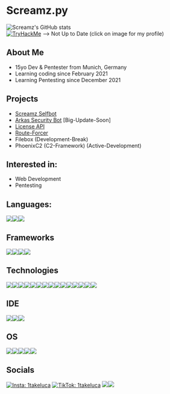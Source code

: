 # Screamz.py
![Screamz's GitHub stats](https://github-readme-stats.vercel.app/api?username=screamz2k&show_icons=true&theme=merko)
<br>
<a target="_blank" href="https://tryhackme.com/p/screamz"><img src="http://tryhackme-badges.s3.amazonaws.com/screamz.png" alt="TryHackMe"></a> 
--> Not Up to Date (click on image for my profile)

## About Me
- 15yo Dev & Pentester from Munich, Germany 
- Learning coding since February 2021
- Learning Pentesting since December 2021

## Projects
- [Screamz Selfbot](https://github.com/screamz2k/SCREAMZ-SELFBOT)
- [Arkas Security Bot](https://discord.com/api/oauth2/authorize?client_id=894126755223310366&permissions=8&scope=bot%20applications.commands) [Big-Update-Soon] 
- [License API](https://github.com/screamz2k/License-API)
- [Route-Forcer](https://github.com/screamz2k/Route-Forcer)
- Filebox (Development-Break)
- PhoenixC2 (C2-Framework) (Active-Development)

## Interested in:
- Web Development
- Pentesting

## Languages:
<img src="https://img.shields.io/badge/Python-FFD43B?style=for-the-badge&logo=python&logoColor=blue"><img src="https://img.shields.io/badge/HTML5-E34F26?style=for-the-badge&logo=html5&logoColor=white"><img src="https://img.shields.io/badge/JavaScript-323330?style=for-the-badge&logo=javascript&logoColor=F7DF1E">

## Frameworks
<img src="https://img.shields.io/badge/Flask-000000?style=for-the-badge&logo=flask&logoColor=white"><img src="https://img.shields.io/badge/Django-092E20?style=for-the-badge&logo=django&logoColor=green"><img src="https://img.shields.io/badge/Bootstrap-563D7C?style=for-the-badge&logo=bootstrap&logoColor=white"><img src="https://img.shields.io/badge/jQuery-0769AD?style=for-the-badge&logo=jquery&logoColor=white">

## Technologies
<img src="https://img.shields.io/badge/powershell-5391FE?style=for-the-badge&logo=powershell&logoColor=white"><img src="https://img.shields.io/badge/GNU%20Bash-4EAA25?style=for-the-badge&logo=GNU%20Bash&logoColor=white"><img src="https://img.shields.io/badge/GIT-E44C30?style=for-the-badge&logo=git&logoColor=white"><img src="https://img.shields.io/badge/Insomnia-5849be?style=for-the-badge&logo=Insomnia&logoColor=white"><img src="https://img.shields.io/badge/Docker-2CA5E0?style=for-the-badge&logo=docker&logoColor=white"><img src="https://img.shields.io/badge/pypi-3775A9?style=for-the-badge&logo=pypi&logoColor=white"><img src="https://img.shields.io/badge/MySQL-005C84?style=for-the-badge&logo=mysql&logoColor=white"><img src="https://img.shields.io/badge/SQLite-07405E?style=for-the-badge&logo=sqlite&logoColor=white"><img
src="https://img.shields.io/badge/conda-342B029.svg?&style=for-the-badge&logo=anaconda&logoColor=white"><img src="https://img.shields.io/badge/Figma-F24E1E?style=for-the-badge&logo=figma&logoColor=white"><img src="https://img.shields.io/badge/Canva-%2300C4CC.svg?&style=for-the-badge&logo=Canva&logoColor=white"><img src="https://img.shields.io/badge/Font_Awesome-339AF0?style=for-the-badge&logo=fontawesome&logoColor=white"><img src="https://img.shields.io/badge/json-5E5C5C?style=for-the-badge&logo=json&logoColor=white"><img src="https://img.shields.io/badge/VMware-231f20?style=for-the-badge&logo=VMware&logoColor=white"><img src="https://img.shields.io/badge/Firefox_Browser-FF7139?style=for-the-badge&logo=Firefox-Browser&logoColor=white">

## IDE
<img src="https://img.shields.io/badge/Visual_Studio-5C2D91?style=for-the-badge&logo=visual%20studio&logoColor=white"><img src="https://img.shields.io/badge/Visual_Studio_Code-0078D4?style=for-the-badge&logo=visual%20studio%20code&logoColor=white"><img src="https://img.shields.io/badge/Arduino_IDE-00979D?style=for-the-badge&logo=arduino&logoColor=white">

## OS
<img src="https://img.shields.io/badge/Kali_Linux-557C94?style=for-the-badge&logo=kali-linux&logoColor=white"><img src="https://img.shields.io/badge/Arch_Linux-1793D1?style=for-the-badge&logo=arch-linux&logoColor=white"><img src="https://img.shields.io/badge/Windows-0078D6?style=for-the-badge&logo=windows&logoColor=white"><img src="https://img.shields.io/badge/iOS-000000?style=for-the-badge&logo=ios&logoColor=white"><img src="https://img.shields.io/badge/Raspberry%20Pi-A22846?style=for-the-badge&logo=Raspberry%20Pi&logoColor=white">
## Socials
<a target="_blank" href="https://instagram.com/1takeluca"><img src="https://img.shields.io/badge/Instagram-E4405F?style=for-the-badge&logo=instagram&logoColor=white" alt="Insta: 1takeluca"></a>
<a target="_blank" href="https://tiktok.com/@1takeluca"><img src="https://img.shields.io/badge/TikTok-000000?style=for-the-badge&logo=tiktok&logoColor=white" alt="TikTok: 1takeluca"></a>
<a target="_blank" href="https://www.hackerrank.com/luca_hennemann"><img src="https://img.shields.io/badge/-Hackerrank-2EC866?style=for-the-badge&logo=HackerRank&logoColor=white"></a><a target="_blank" href="https://www.codewars.com/users/screamz2k"><img src="https://img.shields.io/badge/Codewars-B1361E?style=for-the-badge&logo=Codewars&logoColor=white"></a>

